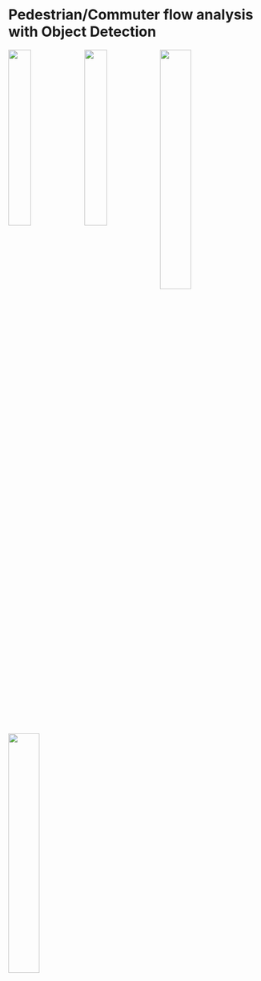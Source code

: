 #      Pedestrian/Commuter flow analysis with Object Detection

    
    
    
<img src="https://raw.githubusercontent.com/deeprajbasu/PedestrianFlowAnalysis/master/1.gif" style="float: left; width: 30%; margin-right: .1%; margin-bottom: 0%;">
    
    
<img src="https://raw.githubusercontent.com/deeprajbasu/PedestrianFlowAnalysis/master/2.gif" style="float: left; width: 30%; margin-right: .1%; margin-bottom: 0%;">
    

<img src="https://raw.githubusercontent.com/deeprajbasu/PedestrianFlowAnalysis/master/3.gif" style="float: left; width: 35%; margin-right: .1%; margin-bottom: 0%;">
    
    
<img src="https://raw.githubusercontent.com/deeprajbasu/PedestrianFlowAnalysis/master/4.gif" style="float: left; width: 35%; margin-right: .1%; margin-bottom: 0%;">

